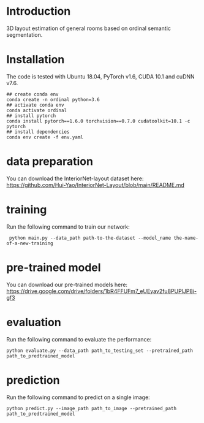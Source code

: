 # Introduction
3D layout estimation of general rooms based on ordinal semantic segmentation.



# Installation
The code is tested with Ubuntu 18.04, PyTorch v1.6, CUDA 10.1 and cuDNN v7.6.

```
## create conda env
conda create -n ordinal python=3.6
## activate conda env
conda activate ordinal
## install pytorch
conda install pytorch==1.6.0 torchvision==0.7.0 cudatoolkit=10.1 -c pytorch
## install dependencies
conda env create -f env.yaml
```
# data preparation
You can download the InteriorNet-layout dataset here: https://github.com/Hui-Yao/InteriorNet-Layout/blob/main/README.md


# training
Run the following command to train our network:
```
 python main.py --data_path path-to-the-dataset --model_name the-name-of-a-new-training
```
# pre-trained model
You can download our pre-trained models here: https://drive.google.com/drive/folders/1bR4FFUFm7_eUEyav2fu8PUPlJP8i-gf3

# evaluation
Run the following command to evaluate the performance:
```
python evaluate.py --data_path path_to_testing_set --pretrained_path path_to_predtrained_model
```

# prediction
Run the following command to predict on a single image:
```
python predict.py --image_path path_to_image --pretrained_path path_to_predtrained_model
```


